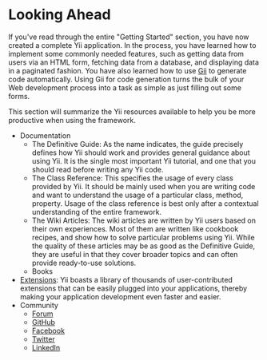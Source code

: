 Looking Ahead
=============

If you've read through the entire "Getting Started" section, you have now created a complete Yii application. In the process, you have learned how to implement some commonly
needed features, such as getting data from users via an HTML form, fetching data from a database, and
displaying data in a paginated fashion. You have also learned how to use [Gii](tool-gii.md) to generate
code automatically. Using Gii for code generation turns the bulk of your Web development process into a task as simple as just filling out some forms. 

This section will summarize the Yii resources available to help you be more productive when using the framework.

* Documentation
    - The Definitive Guide:
      As the name indicates, the guide precisely defines how Yii should work and provides general guidance
      about using Yii. It is the single most important Yii tutorial, and one that you should read 
      before writing any Yii code.
    - The Class Reference:
      This specifies the usage of every class provided by Yii. It should be mainly used when you are writing
      code and want to understand the usage of a particular class, method, property. Usage of the class reference is best only after a contextual understanding of the entire framework.
    - The Wiki Articles:
      The wiki articles are written by Yii users based on their own experiences. Most of them are written
      like cookbook recipes, and show how to solve particular problems using Yii. While the quality of these
      articles may be as good as the Definitive Guide, they are useful in that they cover broader topics
      and can often provide ready-to-use solutions.
    - Books
* [Extensions](http://www.yiiframework.com/extensions/):
  Yii boasts a library of thousands of user-contributed extensions that can be easily plugged into your applications, thereby making your application development even faster and easier.
* Community
    - [Forum](http://www.yiiframework.com/forum/)
    - [GitHub](https://github.com/yiisoft/yii2)
    - [Facebook](https://www.facebook.com/groups/yiitalk/)
    - [Twitter](https://twitter.com/yiiframework)
    - [LinkedIn](https://www.linkedin.com/groups/yii-framework-1483367)

